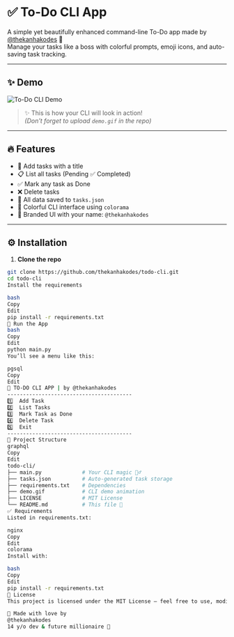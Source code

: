 # ✅ To-Do CLI App

A simple yet beautifully enhanced command-line To-Do app made by [@thekanhakodes](https://github.com/thekanhakodes) 💙  
Manage your tasks like a boss with colorful prompts, emoji icons, and auto-saving task tracking.

---

## ✨ Demo

![To-Do CLI Demo](demo.gif)

> ✨ This is how your CLI will look in action!  
> *(Don’t forget to upload `demo.gif` in the repo)*

---

## 🔥 Features

- 📝 Add tasks with a title
- 📋 List all tasks (Pending ✅ Completed)
- ✅ Mark any task as Done
- ❌ Delete tasks
- 💾 All data saved to `tasks.json`
- 🌈 Colorful CLI interface using `colorama`
- 👤 Branded UI with your name: `@thekanhakodes`

---

## ⚙️ Installation

1. **Clone the repo**
```bash
git clone https://github.com/thekanhakodes/todo-cli.git
cd todo-cli
Install the requirements

bash
Copy
Edit
pip install -r requirements.txt
🚀 Run the App
bash
Copy
Edit
python main.py
You’ll see a menu like this:

pgsql
Copy
Edit
📌 TO-DO CLI APP | by @thekanhakodes
----------------------------------------
1️⃣  Add Task
2️⃣  List Tasks
3️⃣  Mark Task as Done
4️⃣  Delete Task
5️⃣  Exit
----------------------------------------
📂 Project Structure
graphql
Copy
Edit
todo-cli/
├── main.py             # Your CLI magic 🧙‍♂️
├── tasks.json          # Auto-generated task storage
├── requirements.txt    # Dependencies
├── demo.gif            # CLI demo animation
├── LICENSE             # MIT License
└── README.md           # This file 💙
✅ Requirements
Listed in requirements.txt:

nginx
Copy
Edit
colorama
Install with:

bash
Copy
Edit
pip install -r requirements.txt
📜 License
This project is licensed under the MIT License — feel free to use, modify, or fork with credit.

💙 Made with love by
@thekanhakodes
14 y/o dev & future millionaire 🚀
